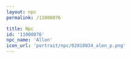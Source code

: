 ```yaml
---
layout: npc
permalink: /11000076

title: Npc
id: '11000076'
npc_name: 'Allon'
icon_url: 'portrait/npc/02010034_alon_p.png'
---
```

